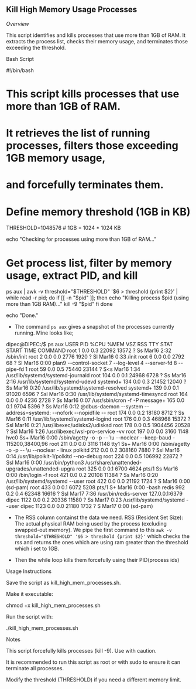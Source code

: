 ## Kill High Memory Usage Processes

*Overview*

This script identifies and kills processes that use more than 1GB of RAM. It extracts the process list, checks their memory
 usage, and terminates those exceeding the threshold.


Bash Script

#!/bin/bash

# This script kills processes that use more than 1GB of RAM.
# It retrieves the list of running processes, filters those exceeding 1GB memory usage,
# and forcefully terminates them.

# Define memory threshold (1GB in KB)
THRESHOLD=1048576  # 1GB = 1024 * 1024 KB

echo "Checking for processes using more than 1GB of RAM..."

# Get process list, filter by memory usage, extract PID, and kill
ps aux | awk -v threshold="$THRESHOLD" '$6 > threshold {print $2}' | while read -r pid; do
    if [[ -n "$pid" ]]; then
        echo "Killing process $pid (using more than 1GB RAM)..."
        kill -9 "$pid"
    fi
done

echo "Done."

- The command `ps aux` gives a snapshot of the processes currently running. Mine looks like;

dipec@DIPEC:/$ ps aux
USER         PID %CPU %MEM    VSZ   RSS TTY      STAT START   TIME COMMAND
root           1  0.0  0.3  22092 13572 ?        Ss   Mar16   2:32 /sbin/init
root           2  0.0  0.0   2776  1920 ?        Sl   Mar16   0:33 /init
root           6  0.0  0.0   2792    68 ?        Sl   Mar16   0:00 plan9 --control-socket 7 --log-level 4 --server-fd 8 --pipe-fd 1
root          59  0.0  0.5  75440 23144 ?        S<s  Mar16   1:34 /usr/lib/systemd/systemd-journald
root         104  0.0  0.1  24968  6728 ?        Ss   Mar16   2:16 /usr/lib/systemd/systemd-udevd
systemd+     134  0.0  0.3  21452 12040 ?        Ss   Mar16   0:20 /usr/lib/systemd/systemd-resolved
systemd+     139  0.0  0.1  91020  6596 ?        Ssl  Mar16   0:30 /usr/lib/systemd/systemd-timesyncd
root         164  0.0  0.0   4236  2728 ?        Ss   Mar16   0:07 /usr/sbin/cron -f -P
message+     165  0.0  0.1   9704  5396 ?        Ss   Mar16   0:12 @dbus-daemon --system --address=systemd: --nofork --nopidfile --
root         174  0.0  0.2  18180  8712 ?        Ss   Mar16   0:11 /usr/lib/systemd/systemd-logind
root         176  0.0  0.3 468968 15372 ?        Ssl  Mar16   0:21 /usr/libexec/udisks2/udisksd
root         178  0.0  0.5 1904456 20528 ?       Ssl  Mar16   1:26 /usr/libexec/wsl-pro-service -vv
root         197  0.0  0.0   3160  1148 hvc0     Ss+  Mar16   0:00 /sbin/agetty -o -p -- \u --noclear --keep-baud - 115200,38400,96
root         211  0.0  0.0   3116  1148 tty1     Ss+  Mar16   0:00 /sbin/agetty -o -p -- \u --noclear - linux
polkitd      212  0.0  0.2 308160  7880 ?        Ssl  Mar16   0:14 /usr/lib/polkit-1/polkitd --no-debug
root         224  0.0  0.5 106992 22872 ?        Ssl  Mar16   0:00 /usr/bin/python3 /usr/share/unattended-upgrades/unattended-upgra
root         325  0.0  0.1   6700  4624 pts/1    Ss   Mar16   0:00 /bin/login -f
root         421  0.0  0.2  20108 11384 ?        Ss   Mar16   0:20 /usr/lib/systemd/systemd --user
root         422  0.0  0.0  21192  1724 ?        S    Mar16   0:00 (sd-pam)
root         433  0.0  0.1   6072  5208 pts/1    S+   Mar16   0:00 -bash
redis        992  0.2  0.4  62348 16616 ?        Ssl  Mar17   7:36 /usr/bin/redis-server 127.0.0.1:6379
dipec       1122  0.0  0.2  20336 11580 ?        Ss   Mar17   0:23 /usr/lib/systemd/systemd --user
dipec       1123  0.0  0.0  21180  1732 ?        S    Mar17   0:00 (sd-pam)

- The RSS column containst the data we need. RSS (Resident Set Size): The actual physical RAM being used by the process
 (excluding swapped-out memory).
We pipe the first command to this `awk -v threshold="$THRESHOLD" '$6 > threshold {print $2}'` which checks the rss and returns 
the ones which are using ram greater than the threshold which i set to 1GB.

- Then the while loop kills them forcefully using their PID(process ids)

Usage Instructions

Save the script as kill_high_mem_processes.sh.

Make it executable:

chmod +x kill_high_mem_processes.sh

Run the script with:

./kill_high_mem_processes.sh

Notes

This script forcefully kills processes (kill -9). Use with caution.

It is recommended to run this script as root or with sudo to ensure it can terminate all processes.

Modify the threshold (THRESHOLD) if you need a different memory limit.
